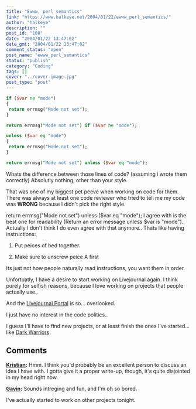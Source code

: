 ```yaml
---
title: "Ewww, perl semantics"
link: "https://www.halkeye.net/2004/01/22/ewww_perl_semantics/"
author: "halkeye"
description: ""
post_id: "108"
date: "2004/01/22 13:47:02"
date_gmt: "2004/01/22 13:47:02"
comment_status: "open"
post_name: "ewww_perl_semantics"
status: "publish"
category: "Coding"
tags: []
cover: "../cover-image.jpg"
post_type: "post"
---
```


```perl
if ($var ne "mode")
{
 return errmsg("Mode not set");
}
```
```perl
return errmsg("Mode not set") if ($var ne "mode");
```

```perl
unless ($var eq "mode")
{
 return errmsg("Mode not set");
}
```

```perl
return errmsg("Mode not set") unless ($var eq "mode");
```

Whats the difference between those lines of code? (assuming i wrote them correctly) Absolutly nothing, other than your style.  

That was one of my biggest pet peeve when working on code for them. There was always at least one code reviewer who tried to tell me my code was **WRONG** because I didn't pick the right style.  

return errmsg("Mode not set") unless ($var eq "mode"); I agree with is the best one for readability (Return an error message unless $var is "mode").. Actually I don't think I do even agree with that anymore.. Thats like having instructions:

1) Put peices of bed together  

2) Make sure to unscrew peice A first

Its just not how people naturally read instructions, you want them in order.

Unfortuatly, I have a desire to start working on Livejournal again. I think purely for selfish reasons, because I love working on projects that people actually use..  

And the [Livejournal Portal](http://www.livejournal.com/portal/) is so... overlooked.

I just have no interest in the code politics..  

I guess I'll have to find new projects, or at least finish the ones I've started... like [Dark Warriors](http://www.kodekoan.com/project/darkwarriors).

## Comments

**[Kristian](#6 "2004-01-23 21:08:49"):** Hmm. I think you'd probably be an excellent person to discuss an idea I have with. I gotta give it a proper write-up, though, it's quite disjointed in my head right now.

**[Gavin](#7 "2004-01-23 21:57:16"):** Sounds intreging and fun, and I'm oh so bored.

I've actually started to work on other projects tonight.

